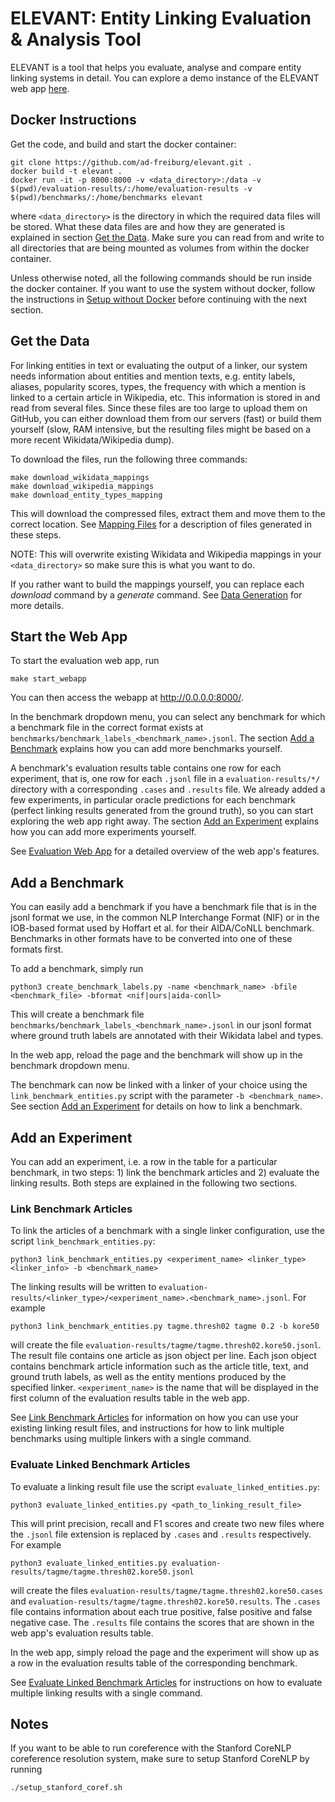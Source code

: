 # ELEVANT: Entity Linking Evaluation & Analysis Tool

ELEVANT is a tool that helps you evaluate, analyse and compare entity linking systems in detail.
You can explore a demo instance of the ELEVANT web app [here](https://elevant.cs.uni-freiburg.de/).

## Docker Instructions
Get the code, and build and start the docker container:

    git clone https://github.com/ad-freiburg/elevant.git .
    docker build -t elevant .
    docker run -it -p 8000:8000 -v <data_directory>:/data -v $(pwd)/evaluation-results/:/home/evaluation-results -v $(pwd)/benchmarks/:/home/benchmarks elevant

where `<data_directory>` is the directory in which the required data files will be stored.
What these data files are and how they are generated is explained in section [Get the Data](#get-the-data).
Make sure you can read from and write to all directories that are being mounted as volumes from within the docker container.

Unless otherwise noted, all the following commands should be run inside the docker container.
If you want to use the system without docker, follow the instructions in
[Setup without Docker](docs/setup_without_docker.md) before continuing with the next section.

## Get the Data
For linking entities in text or evaluating the output of a linker, our system needs information about entities and mention texts,
e.g. entity labels, aliases, popularity scores, types, the frequency with which a mention is linked to a certain article in Wikipedia, etc.
This information is stored in and read from several files.
Since these files are too large to upload them on GitHub, you can either download them from our servers (fast)
or build them yourself (slow, RAM intensive, but the resulting files might be based on a more recent Wikidata/Wikipedia dump).

To download the files, run the following three commands:

    make download_wikidata_mappings
    make download_wikipedia_mappings
    make download_entity_types_mapping

This will download the compressed files, extract them and move them to the correct location.
See [Mapping Files](docs/mapping_files.md) for a description of files generated in these steps.

NOTE: This will overwrite existing Wikidata and Wikipedia mappings in your `<data_directory>` so make sure this is
what you want to do.

If you rather want to build the mappings yourself, you can replace each *download* command by a *generate* command.
See [Data Generation](docs/data_generation.md) for more details.

## Start the Web App

To start the evaluation web app, run

    make start_webapp
You can then access the webapp at <http://0.0.0.0:8000/>.

In the benchmark dropdown menu, you can select any benchmark for which a benchmark file in the correct format exists at
`benchmarks/benchmark_labels_<benchmark_name>.jsonl`.
The section [Add a Benchmark](#add-a-benchmark) explains how you can add more benchmarks yourself.

A benchmark's evaluation results table contains one row for each experiment,
that is, one row for each `.jsonl` file in a `evaluation-results/*/` directory
with a corresponding `.cases` and `.results` file.
We already added a few experiments, in particular oracle predictions for each benchmark
(perfect linking results generated from the ground truth),
so you can start exploring the web app right away.
The section [Add an Experiment](#add-an-experiment) explains how you can add more experiments yourself.

See [Evaluation Web App](docs/evaluation_webapp.md) for a detailed overview of the web app's features.

## Add a Benchmark

You can easily add a benchmark if you have a benchmark file that is in the jsonl format we use,
in the common NLP Interchange Format (NIF)
or in the IOB-based format used by Hoffart et al. for their AIDA/CoNLL benchmark.
Benchmarks in other formats have to be converted into one of these formats first.

To add a benchmark, simply run

    python3 create_benchmark_labels.py -name <benchmark_name> -bfile <benchmark_file> -bformat <nif|ours|aida-conll>

This will create a benchmark file `benchmarks/benchmark_labels_<benchmark_name>.jsonl` in our jsonl format where
ground truth labels are annotated with their Wikidata label and types.

In the web app, reload the page and the benchmark will show up in the benchmark dropdown menu.

The benchmark can now be linked with a linker of your choice using the
`link_benchmark_entities.py` script with the parameter `-b <benchmark_name>`.
See section [Add an Experiment](#add-an-experiment) for details on how to link a benchmark.

## Add an Experiment

You can add an experiment, i.e. a row in the table for a particular benchmark,
in two steps: 1) link the benchmark articles and 2) evaluate the linking results.
Both steps are explained in the following two sections.

### Link Benchmark Articles
To link the articles of a benchmark with a single linker configuration, use the script `link_benchmark_entities.py`:

    python3 link_benchmark_entities.py <experiment_name> <linker_type> <linker_info> -b <benchmark_name>

The linking results will be written to `evaluation-results/<linker_type>/<experiment_name>.<benchmark_name>.jsonl`.
For example

    python3 link_benchmark_entities.py tagme.thresh02 tagme 0.2 -b kore50

will create the file `evaluation-results/tagme/tagme.thresh02.kore50.jsonl`.
The result file contains one article as json object per line.
Each json object contains benchmark article information such as the article title, text, and ground truth labels,
as well as the entity mentions produced by the specified linker.
`<experiment_name>` is the name that will be displayed in the first column of the evaluation results table in the web app.

See [Link Benchmark Articles](docs/link_benchmark_articles.md) for information on how you can use your existing
linking result files, and instructions for how to link multiple benchmarks using multiple linkers with a single
command.

### Evaluate Linked Benchmark Articles

To evaluate a linking result file use the script `evaluate_linked_entities.py`:

    python3 evaluate_linked_entities.py <path_to_linking_result_file>

This will print precision, recall and F1 scores and create two new files
where the `.jsonl` file extension is replaced by `.cases` and `.results` respectively.
For example

    python3 evaluate_linked_entities.py evaluation-results/tagme/tagme.thresh02.kore50.jsonl

will create the files `evaluation-results/tagme/tagme.thresh02.kore50.cases`
and `evaluation-results/tagme/tagme.thresh02.kore50.results`.
The `.cases` file contains information about each true positive, false positive and false negative case.
The `.results` file contains the scores that are shown in the web app's evaluation results table.

In the web app, simply reload the page and the experiment will show up as a
row in the evaluation results table of the corresponding benchmark.

See [Evaluate Linked Benchmark Articles](docs/evaluate_linked_benchmark_articles.md) for instructions on how to evaluate
multiple linking results with a single command.

## Notes

If you want to be able to run coreference with the Stanford CoreNLP coreference resolution system, make sure to setup Stanford CoreNLP by running

    ./setup_stanford_coref.sh
